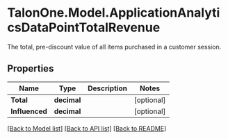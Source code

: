 # TalonOne.Model.ApplicationAnalyticsDataPointTotalRevenue
The total, pre-discount value of all items purchased in a customer session.
## Properties

Name | Type | Description | Notes
------------ | ------------- | ------------- | -------------
**Total** | **decimal** |  | [optional] 
**Influenced** | **decimal** |  | [optional] 

[[Back to Model list]](../README.md#documentation-for-models) [[Back to API list]](../README.md#documentation-for-api-endpoints) [[Back to README]](../README.md)

